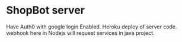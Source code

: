 # ShopBot server
Have Auth0 with google login Enabled.
Heroku deploy of server code.
webhook here in Nodejs will request services in java project.
